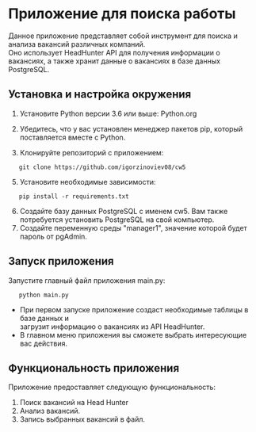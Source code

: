 # Приложение для поиска работы

Данное приложение представляет собой инструмент для поиска и анализа вакансий различных компаний.</br>
Оно использует HeadHunter API для получения информации о вакансиях, а также хранит данные о вакансиях в базе данных
PostgreSQL.

## Установка и настройка окружения

1. Установите Python версии 3.6 или выше: Python.org

2. Убедитесь, что у вас установлен менеджер пакетов pip, который поставляется вместе с Python.

3. Клонируйте репозиторий с приложением:

```shell
   git clone https://github.com/igorzinoviev08/cw5
```

5. Установите необходимые зависимости:

```shell
   pip install -r requirements.txt
```

6. Создайте базу данных PostgreSQL с именем cw5. Вам также потребуется установить PostgreSQL на свой компьютер.
7. Создайте переменную среды "manager1", значение которой будет пароль от pgAdmin.

## Запуск приложения

Запустите главный файл приложения main.py:

```shell
   python main.py
```

* При первом запуске приложение создаст необходимые таблицы в базе данных и</br>
  загрузит информацию о вакансиях из API HeadHunter.
* В главном меню приложения вы сможете выбрать интересующие вас действия.

## Функциональность приложения

Приложение предоставляет следующую функциональность:
1. Поиск вакансий на Head Hunter
2. Анализ вакансий.
3. Запись выбранных вакансий в файл. 
